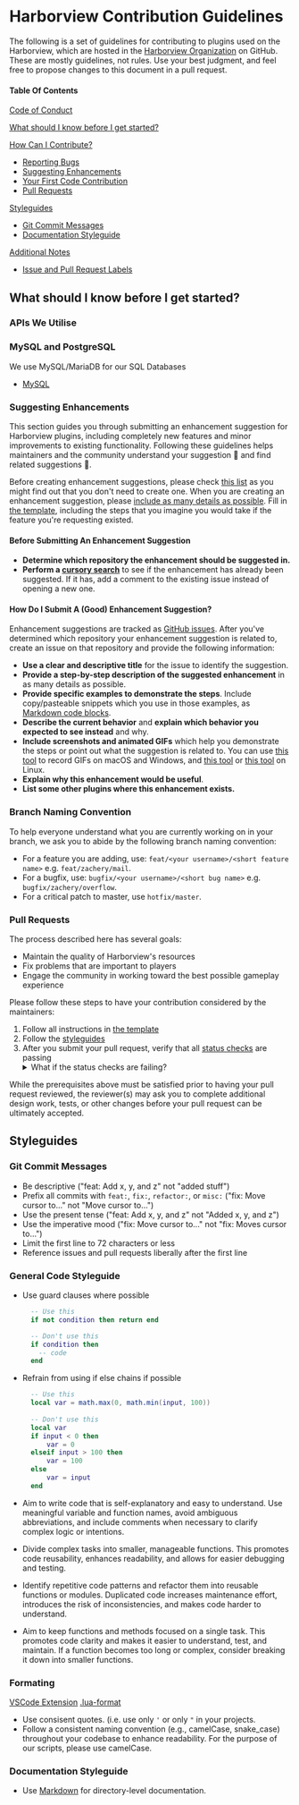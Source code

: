   # Harborview Contribution Guidelines

The following is a set of guidelines for contributing to plugins used on the Harborview, which are hosted in the [Harborview Organization](https://github.com/HarborviewRP) on GitHub. These are mostly guidelines, not rules. Use your best judgment, and feel free to propose changes to this document in a pull request.

#### Table Of Contents

[Code of Conduct](#code-of-conduct)

[What should I know before I get started?](#what-should-i-know-before-i-get-started)

[How Can I Contribute?](#how-can-i-contribute)

-   [Reporting Bugs](#reporting-bugs)
-   [Suggesting Enhancements](#suggesting-enhancements)
-   [Your First Code Contribution](#your-first-code-contribution)
-   [Pull Requests](#pull-requests)

[Styleguides](#styleguides)

-   [Git Commit Messages](#git-commit-messages)
-   [Documentation Styleguide](#documentation-styleguide)

[Additional Notes](#additional-notes)

-   [Issue and Pull Request Labels](#issue-and-pull-request-labels)

## What should I know before I get started?

### APIs We Utilise

### MySQL and PostgreSQL

We use MySQL/MariaDB for our SQL Databases

-   [MySQL](https://dev.mysql.com/doc/)

### Suggesting Enhancements

This section guides you through submitting an enhancement suggestion for Harborview plugins, including completely new features and minor improvements to existing functionality. Following these guidelines helps maintainers and the community understand your suggestion :pencil: and find related suggestions :mag_right:.

Before creating enhancement suggestions, please check [this list](#before-submitting-an-enhancement-suggestion) as you might find out that you don't need to create one. When you are creating an enhancement suggestion, please [include as many details as possible](#how-do-i-submit-a-good-enhancement-suggestion). Fill in [the template](https://github.com/HarborviewRP/.github/ISSUE_TEMPLATE/feature_request.md), including the steps that you imagine you would take if the feature you're requesting existed.

#### Before Submitting An Enhancement Suggestion

-   **Determine which repository the enhancement should be suggested in.**
-   **Perform a [cursory search](https://github.com/search?q=+is%3Aissue+user%3ATBDSRP)** to see if the enhancement has already been suggested. If it has, add a comment to the existing issue instead of opening a new one.

#### How Do I Submit A (Good) Enhancement Suggestion?

Enhancement suggestions are tracked as [GitHub issues](https://guides.github.com/features/issues/). After you've determined which repository your enhancement suggestion is related to, create an issue on that repository and provide the following information:

-   **Use a clear and descriptive title** for the issue to identify the suggestion.
-   **Provide a step-by-step description of the suggested enhancement** in as many details as possible.
-   **Provide specific examples to demonstrate the steps**. Include copy/pasteable snippets which you use in those examples, as [Markdown code blocks](https://help.github.com/articles/markdown-basics/#multiple-lines).
-   **Describe the current behavior** and **explain which behavior you expected to see instead** and why.
-   **Include screenshots and animated GIFs** which help you demonstrate the steps or point out what the suggestion is related to. You can use [this tool](https://www.cockos.com/licecap/) to record GIFs on macOS and Windows, and [this tool](https://github.com/colinkeenan/silentcast) or [this tool](https://github.com/GNOME/byzanz) on Linux.
-   **Explain why this enhancement would be useful**.
-   **List some other plugins where this enhancement exists.**

### Branch Naming Convention

To help everyone understand what you are currently working on in your branch, we ask you to abide by the following branch naming convention:

-   For a feature you are adding, use: `feat/<your username>/<short feature name>` e.g. `feat/zachery/mail`.
-   For a bugfix, use: `bugfix/<your username>/<short bug name>` e.g. `bugfix/zachery/overflow`.
-   For a critical patch to master, use `hotfix/master`.

### Pull Requests

The process described here has several goals:

-   Maintain the quality of Harborview's resources
-   Fix problems that are important to players
-   Engage the community in working toward the best possible gameplay experience

Please follow these steps to have your contribution considered by the maintainers:

1. Follow all instructions in [the template](https://github.com/HarborviewRP/.github/blob/main/ISSUE_TEMPLATE/feature_request.md)
2. Follow the [styleguides](#styleguides)
3. After you submit your pull request, verify that all [status checks](https://help.github.com/articles/about-status-checks/) are passing <details><summary>What if the status checks are failing?</summary>If a status check is failing, and you believe that the failure is unrelated to your change, please leave a comment on the pull request explaining why you believe the failure is unrelated. A maintainer will re-run the status check for you. If we conclude that the failure was a false positive, then we will open an issue to track that problem with our status check suite.</details>

While the prerequisites above must be satisfied prior to having your pull request reviewed, the reviewer(s) may ask you to complete additional design work, tests, or other changes before your pull request can be ultimately accepted.

## Styleguides

### Git Commit Messages

-   Be descriptive ("feat: Add x, y, and z" not "added stuff")
-   Prefix all commits with `feat:`, `fix:`, `refactor:`, or `misc:` ("fix: Move cursor to..." not "Move cursor to...")
-   Use the present tense ("feat: Add x, y, and z" not "Added x, y, and z")
-   Use the imperative mood ("fix: Move cursor to..." not "fix: Moves cursor to...")
-   Limit the first line to 72 characters or less
-   Reference issues and pull requests liberally after the first line

### General Code Styleguide
-   Use guard clauses where possible

    ```lua
      -- Use this
      if not condition then return end

      -- Don't use this
      if condition then
        -- code
      end
    ```
-   Refrain from using if else chains if possible

    ```lua
      -- Use this
      local var = math.max(0, math.min(input, 100))
      
      -- Don't use this
      local var
      if input < 0 then
          var = 0
      elseif input > 100 then
          var = 100
      else
          var = input
      end
    ```

- Aim to write code that is self-explanatory and easy to understand. Use meaningful variable and function names, avoid ambiguous abbreviations, and include comments when necessary to clarify complex logic or intentions.

- Divide complex tasks into smaller, manageable functions. This promotes code reusability, enhances readability, and allows for easier debugging and testing.

- Identify repetitive code patterns and refactor them into reusable functions or modules. Duplicated code increases maintenance effort, introduces the risk of inconsistencies, and makes code harder to understand.

-  Aim to keep functions and methods focused on a single task. This promotes code clarity and makes it easier to understand, test, and maintain. If a function becomes too long or complex, consider breaking it down into smaller functions.

### Formating
[VSCode Extension](https://marketplace.visualstudio.com/items?itemName=Koihik.vscode-lua-format) [.lua-format](https://github.com/HarborviewRP/.github/blob/main/.lua-format)
- Use consisent quotes. (i.e. use only `'` or only `"` in your projects.
- Follow a consistent naming convention (e.g., camelCase, snake_case) throughout your codebase to enhance readability. For the purpose of our scripts, please use camelCase.

### Documentation Styleguide
-   Use [Markdown](https://daringfireball.net/projects/markdown) for directory-level documentation.
